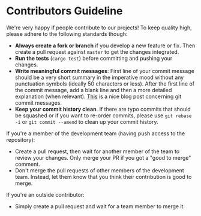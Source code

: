 # Contributors Guideline

We're very happy if people contribute to our projects! To keep quality high,
please adhere to the following standards though:

- **Always create a fork or branch** if you develop a new feature or fix. Then
  create a pull request against `master` to get the changes integrated.
- **Run the tests** (`cargo test`) before committing and pushing your changes.
- **Write meaningful commit messages**: First line of your commit message should be
  a very short summary in the imperative mood without any punctuation symbols
  (ideally 50 characters or less). After the first line of the commit message,
  add a blank line and then a more detailed explanation (when relevant).
  [This](http://tbaggery.com/2008/04/19/a-note-about-git-commit-messages.html) is
  a nice blog post concerning git commit messages.
- **Keep your commit history clean**. If there are typo commits that should be squashed
  or if you want to re-order commits, please use `git rebase -i` or `git commit --amend`
  to clean up your commit history.

If you're a member of the development team (having push access to the repository):

- Create a pull request, then wait for another member of the team to review
  your changes. Only merge your PR if you got a "good to merge" comment.
- Don't merge the pull requests of other members of the development team.
  Instead, let them know that you think their contribution is good to merge.

If you're an outside contributor:

- Simply create a pull request and wait for a team member to merge it.
